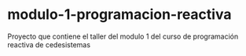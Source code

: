 # modulo-1-programacion-reactiva
Proyecto que contiene el taller del modulo 1 del curso de programación reactiva de cedesistemas
